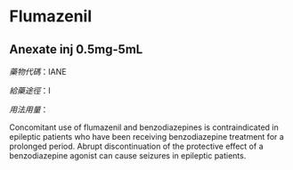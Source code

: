 # Flumazenil

## Anexate inj 0.5mg-5mL

*藥物代碼*：IANE

*給藥途徑*：I

*用法用量*：

Concomitant use of flumazenil and benzodiazepines is contraindicated in epileptic patients who have been receiving benzodiazepine treatment for a prolonged period. Abrupt discontinuation of the protective effect of a benzodiazepine agonist can cause seizures in epileptic patients.


